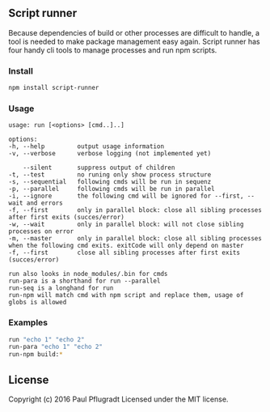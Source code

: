 ## Script runner

Because dependencies of build or other processes are difficult to handle, a tool is needed to make package management easy again.
Script runner has four handy cli tools to manage processes and run npm scripts.

### Install

```bash
npm install script-runner
```

### Usage

```
usage: run [<options> [cmd..]..]

options:
-h, --help         output usage information
-v, --verbose      verbose logging (not implemented yet)

    --silent       suppress output of children
-t, --test         no runing only show process structure
-s, --sequential   following cmds will be run in sequenz
-p, --parallel     following cmds will be run in parallel
-i, --ignore       the following cmd will be ignored for --first, --wait and errors
-f, --first        only in parallel block: close all sibling processes after first exits (succes/error)
-w, --wait         only in parallel block: will not close sibling processes on error
-m, --master       only in parallel block: close all sibling processes when the following cmd exits. exitCode will only depend on master
-f, --first        close all sibling processes after first exits (succes/error)

run also looks in node_modules/.bin for cmds
run-para is a shorthand for run --parallel
run-seq is a longhand for run
run-npm will match cmd with npm script and replace them, usage of globs is allowed
```

### Examples

```bash
run "echo 1" "echo 2"
run-para "echo 1" "echo 2"
run-npm build:*
```


## License
Copyright (c) 2016 Paul Pflugradt
Licensed under the MIT license.
